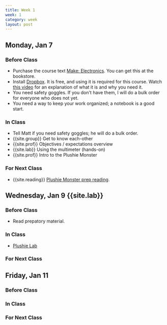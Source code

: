 ```yaml
---
title: Week 1 
week: 1
category: week
layout: post
---
```


## Monday, Jan 7

### Before Class

* Purchase the course text [Make: Electronics](http://www.amazon.com/Make-Electronics-Discovery-Charles-Platt/dp/0596153740). You can get this at the bookstore.
* Install [Dropbox](http://db.tt/zgUQOl6A). It is free, and using it is required for this course. Watch [this video](http://www.youtube.com/watch?v=52xllJksWg4) for an explanation of what it is and why you need it.
* You need safety goggles. If you don't have them, I will do a bulk order for everyone who does not yet.
* You need a way to keep your work organized; a notebook is a good start.

### In Class

* Tell Matt if you need safety goggles; he will do a bulk order.
* {{site.group}} Get to know each-other
* {{site.prof}} Objectives / expectations overview
* {{site.lab}} Using the multimeter (hands-on)
* {{site.prof}} Intro to the Plushie Monster


### For Next Class

* {{site.reading}} [Plushie Monster prep reading]({{site.base}}/todo/r1/).

<!-- # # # # # # # # # # # # # # # # # # # # # # # # # # # -->

## Wednesday, Jan 9 {{site.lab}} 

### Before Class

* Read prepatory material.

### In Class

* [Plushie Lab]({{site.base}}/todo/l1/)

### For Next Class

<!-- # # # # # # # # # # # # # # # # # # # # # # # # # # # -->

## Friday, Jan 11

### Before Class

### In Class

### For Next Class

<!-- # # # # # # # # # # # # # # # # # # # # # # # # # # # -->

